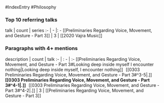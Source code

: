 #IndexEntry #Philosophy

### Top 10 referring talks
talk | count | series
:- | - |: -
[[Preliminaries Regarding Voice, Movement, and Gesture - Part 3]] | 3 | [[2020 Vajra Music]]

### Paragraphs with 4+ mentions
description | count | talk
:- | : - | :-
[[Preliminaries Regarding Voice, Movement, and Gesture - Part 3#Looking deep inside myself I encounter nothing\|Looking deep inside myself, I encounter nothing]] &nbsp;&nbsp;[[0303 Preliminaries Regarding Voice, Movement, and Gesture - Part 3#^3-5\|.]] &nbsp; **[[0303 Preliminaries Regarding Voice, Movement, and Gesture - Part 3#^4-1\|.]]** &nbsp; [[0303 Preliminaries Regarding Voice, Movement, and Gesture - Part 3#^4-2\|.]] | 3 | [[Preliminaries Regarding Voice, Movement, and Gesture - Part 3]]

